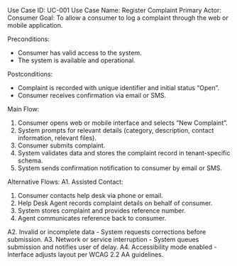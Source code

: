 Use Case ID: UC-001
Use Case Name: Register Complaint
Primary Actor: Consumer
Goal: To allow a consumer to log a complaint through the web or mobile application.

Preconditions:
- Consumer has valid access to the system.
- The system is available and operational.

Postconditions:
- Complaint is recorded with unique identifier and initial status “Open”.
- Consumer receives confirmation via email or SMS.

Main Flow:
1. Consumer opens web or mobile interface and selects “New Complaint”.
2. System prompts for relevant details (category, description, contact information, relevant files).
3. Consumer submits complaint.
4. System validates data and stores the complaint record in tenant-specific schema.
5. System sends confirmation notification to consumer by email or SMS.

Alternative Flows:
A1. Assisted Contact:
   1. Consumer contacts help desk via phone or email.
   2. Help Desk Agent records complaint details on behalf of consumer.
   3. System stores complaint and provides reference number.
   4. Agent communicates reference back to consumer.

A2. Invalid or incomplete data - System requests corrections before submission.
A3. Network or service interruption - System queues submission and notifies user of delay.
A4. Accessibility mode enabled - Interface adjusts layout per WCAG 2.2 AA guidelines.
